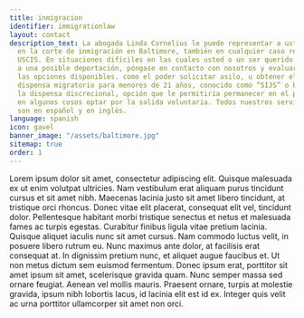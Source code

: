 ```yaml
---
title: inmigracion
identifier: immigrationlaw
layout: contact
description_text: La abogada Linda Cornelius le puede representar a usted y a su familia
  en la corte de inmigración en Baltimore, también en cualquier caso relacionado con
  USCIS. En situaciones difíciles en las cuales usted o un ser querido se enfrentan
  a una posible deportación, póngase en contacto con nosotros y evaluaremos juntos
  las opciones disponibles. como el poder solicitar asilo, u obtener el estado de
  dispensa migratorio para menores de 21 años, conocido como “SIJS” o bien evaluar
  la dispensa discrecional, opción que le permitiría permanecer en el país, o bien
  en algunos cosos optar por la salida voluntaria. Todos nuestros servicios legales
  son en español y en inglés.
language: spanish
icon: gavel
banner_image: "/assets/baltimore.jpg"
sitemap: true
order: 1
---
```


Lorem ipsum dolor sit amet, consectetur adipiscing elit. Quisque malesuada ex ut enim volutpat ultricies. Nam vestibulum erat aliquam purus tincidunt cursus et sit amet nibh. Maecenas lacinia justo sit amet libero tincidunt, at tristique orci rhoncus. Donec vitae elit placerat, consequat elit vel, tincidunt dolor. Pellentesque habitant morbi tristique senectus et netus et malesuada fames ac turpis egestas. Curabitur finibus ligula vitae pretium lacinia. Quisque aliquet iaculis nunc sit amet cursus. Nam commodo luctus velit, in posuere libero rutrum eu. Nunc maximus ante dolor, at facilisis erat consequat at. In dignissim pretium nunc, et aliquet augue faucibus et. Ut non metus dictum sem euismod fermentum. Donec ipsum erat, porttitor sit amet ipsum sit amet, scelerisque gravida quam. Nunc semper massa sed ornare feugiat. Aenean vel mollis mauris. Praesent ornare, turpis at molestie gravida, ipsum nibh lobortis lacus, id lacinia elit est id ex. Integer quis velit ac urna porttitor ullamcorper sit amet non orci.